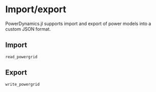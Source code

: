 # Import/export

PowerDynamics.jl supports import and export of power models into a custom JSON format.

## Import
```@docs
read_powergrid
```

## Export
```@docs
write_powergrid
```
